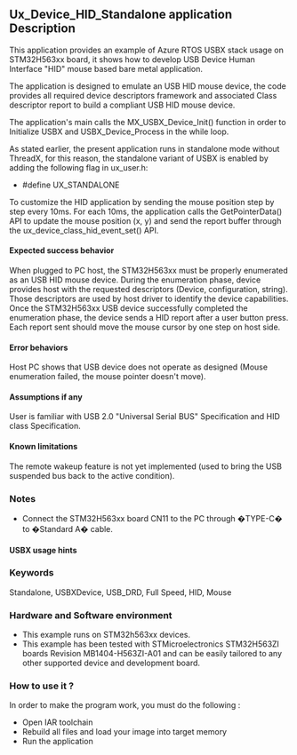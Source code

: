 ## <b>Ux_Device_HID_Standalone application Description</b>

This application provides an example of Azure RTOS USBX stack usage on STM32H563xx board,
it shows how to develop USB Device Human Interface "HID" mouse based bare metal application.

The application is designed to emulate an USB HID mouse device, the code provides all required device descriptors framework
and associated Class descriptor report to build a compliant USB HID mouse device.

The application's main calls the MX_USBX_Device_Init() function in order to Initialize USBX and USBX_Device_Process in the while loop.

As stated earlier, the present application runs in standalone mode without ThreadX, for this reason, the standalone variant of USBX is enabled by adding the following flag in ux_user.h:

 - #define UX_STANDALONE

To customize the HID application by sending the mouse position step by step every 10ms.
For each 10ms, the application calls the GetPointerData() API to update the mouse position (x, y) and send
the report buffer through the ux_device_class_hid_event_set() API.

#### <b>Expected success behavior</b>

When plugged to PC host, the STM32H563xx must be properly enumerated as an USB HID mouse device.
During the enumeration phase, device provides host with the requested descriptors (Device, configuration, string).
Those descriptors are used by host driver to identify the device capabilities.
Once the STM32H563xx USB device successfully completed the enumeration phase, the device sends a HID report after a user button press.
Each report sent should move the mouse cursor by one step on host side.

#### <b>Error behaviors</b>

Host PC shows that USB device does not operate as designed (Mouse enumeration failed, the mouse pointer doesn't move).

#### <b>Assumptions if any</b>

User is familiar with USB 2.0 "Universal Serial BUS" Specification and HID class Specification.

#### <b>Known limitations</b>

The remote wakeup feature is not yet implemented (used to bring the USB suspended bus back to the active condition).

### <b>Notes</b>

- Connect the STM32H563xx board CN11 to the PC through �TYPE-C� to �Standard A� cable.

#### <b>USBX usage hints</b>

### <b>Keywords</b>

Standalone, USBXDevice, USB_DRD, Full Speed, HID, Mouse

### <b>Hardware and Software environment</b>

  - This example runs on STM32h563xx devices.
  - This example has been tested with STMicroelectronics STM32H563ZI boards Revision MB1404-H563ZI-A01 and can be easily tailored to any other supported device and development board.

### <b>How to use it ?</b>

In order to make the program work, you must do the following :

 - Open IAR toolchain
 - Rebuild all files and load your image into target memory
 - Run the application
